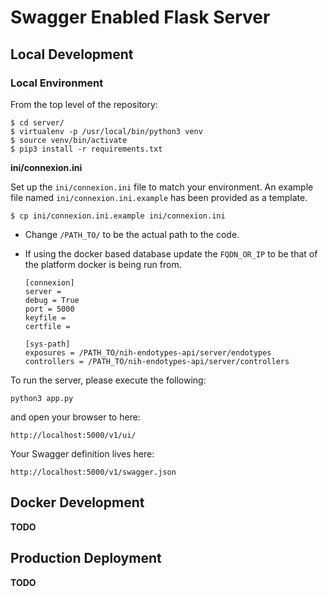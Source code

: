 # Swagger Enabled Flask Server

## Local Development

###  <a name="localenv"></a>Local Environment

From the top level of the repository:

```
$ cd server/
$ virtualenv -p /usr/local/bin/python3 venv
$ source venv/bin/activate
$ pip3 install -r requirements.txt
```

**ini/connexion.ini**

Set up the `ini/connexion.ini` file to match your environment. An example file named `ini/connexion.ini.example` has been provided as a template.

```
$ cp ini/connexion.ini.example ini/connexion.ini
```

- Change `/PATH_TO/` to be the actual path to the code.
- If using the docker based database update the `FQDN_OR_IP` to be that of the platform docker is being run from.

	```config
	[connexion]
	server =
	debug = True
	port = 5000
	keyfile =
	certfile =
	
	[sys-path]
	exposures = /PATH_TO/nih-endotypes-api/server/endotypes
	controllers = /PATH_TO/nih-endotypes-api/server/controllers

	```

To run the server, please execute the following:

```
python3 app.py
```

and open your browser to here:

```
http://localhost:5000/v1/ui/
```

Your Swagger definition lives here:

```
http://localhost:5000/v1/swagger.json
```

## Docker Development

**TODO**

## Production Deployment

**TODO**
